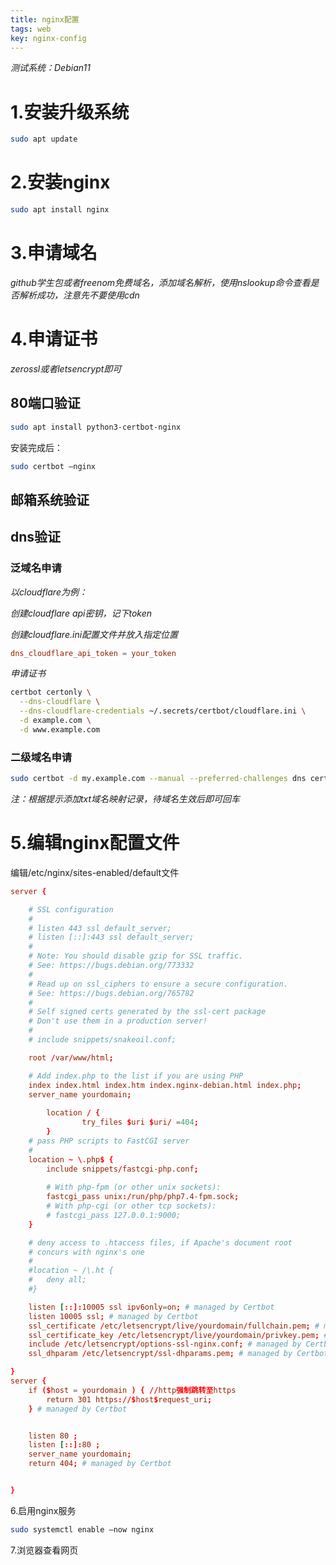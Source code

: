 ```yaml
---
title: nginx配置
tags: web
key: nginx-config 
---
```

*测试系统：Debian11*

# 1.安装升级系统
```bash
sudo apt update
```
# 2.安装nginx
```bash
sudo apt install nginx
```
# 3.申请域名
*github学生包或者freenom免费域名，添加域名解析，使用nslookup命令查看是否解析成功，注意先不要使用cdn*  

# 4.申请证书
*zerossl或者letsencrypt即可*  
## 80端口验证
```bash
sudo apt install python3-certbot-nginx
```
安装完成后：
```bash
sudo certbot –nginx
```
## 邮箱系统验证

## dns验证
### 泛域名申请  
*以cloudflare为例：*  
  
*创建cloudflare api密钥，记下token*  

*创建cloudflare.ini配置文件并放入指定位置*  
```conf
dns_cloudflare_api_token = your_token
```
*申请证书*
```bash
certbot certonly \
  --dns-cloudflare \
  --dns-cloudflare-credentials ~/.secrets/certbot/cloudflare.ini \
  -d example.com \
  -d www.example.com
```
### 二级域名申请
```bash
sudo certbot -d my.example.com --manual --preferred-challenges dns certonly
```
*注：根据提示添加txt域名映射记录，待域名生效后即可回车*
# 5.编辑nginx配置文件
编辑/etc/nginx/sites-enabled/default文件
```conf
server {

	# SSL configuration
	#
	# listen 443 ssl default_server;
	# listen [::]:443 ssl default_server;
	#
	# Note: You should disable gzip for SSL traffic.
	# See: https://bugs.debian.org/773332
	#
	# Read up on ssl_ciphers to ensure a secure configuration.
	# See: https://bugs.debian.org/765782
	#
	# Self signed certs generated by the ssl-cert package
	# Don't use them in a production server!
	#
	# include snippets/snakeoil.conf;

	root /var/www/html;

	# Add index.php to the list if you are using PHP
	index index.html index.htm index.nginx-debian.html index.php;
    server_name yourdomain;
        
        location / {
                try_files $uri $uri/ =404;
        }
	# pass PHP scripts to FastCGI server
	#
	location ~ \.php$ {
		include snippets/fastcgi-php.conf;
	
		# With php-fpm (or other unix sockets):
		fastcgi_pass unix:/run/php/php7.4-fpm.sock;
		# With php-cgi (or other tcp sockets):
		# fastcgi_pass 127.0.0.1:9000;
	}

	# deny access to .htaccess files, if Apache's document root
	# concurs with nginx's one
	#
	#location ~ /\.ht {
	#	deny all;
	#}

    listen [::]:10005 ssl ipv6only=on; # managed by Certbot
    listen 10005 ssl; # managed by Certbot
    ssl_certificate /etc/letsencrypt/live/yourdomain/fullchain.pem; # managed by Certbot
    ssl_certificate_key /etc/letsencrypt/live/yourdomain/privkey.pem; # managed by Certbot
    include /etc/letsencrypt/options-ssl-nginx.conf; # managed by Certbot
    ssl_dhparam /etc/letsencrypt/ssl-dhparams.pem; # managed by Certbot

}
server {
    if ($host = yourdomain ) { //http强制跳转至https
        return 301 https://$host$request_uri;
    } # managed by Certbot


	listen 80 ;
	listen [::]:80 ;
    server_name yourdomain;
    return 404; # managed by Certbot


}
```
6.启用nginx服务
```bash
sudo systemctl enable –now nginx
```

7.浏览器查看网页